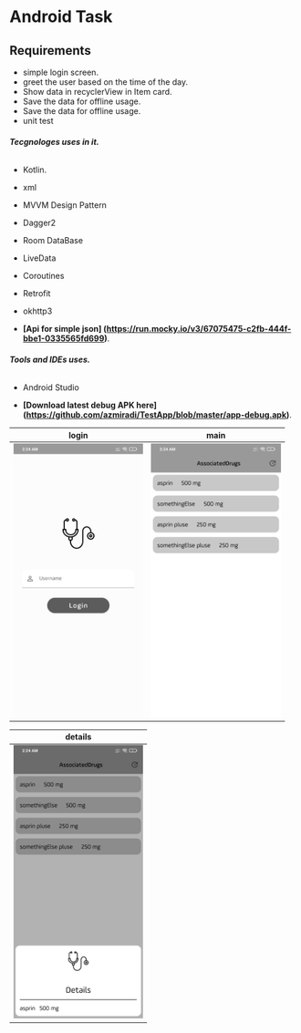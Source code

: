 # Android Task  

 
## Requirements
 
*   simple login screen.
*   greet the user based on the time of the day.
*   Show data in recyclerView in Item card.   
*   Save the data for offline usage.
*   Save the data for offline usage.
*   unit test 
 ###### **Tecgnologes uses in it.**
 * Kotlin.
 * xml
 * MVVM Design Pattern
 * Dagger2
 * Room DataBase
 * LiveData
 * Coroutines
 * Retrofit
 * okhttp3
 
 *  **[Api for simple json] (https://run.mocky.io/v3/67075475-c2fb-444f-bbe1-0335565fd699)**.

  ###### **Tools and IDEs uses.**
* Android Studio

*   **[Download latest debug APK here] (https://github.com/azmiradi/TestApp/blob/master/app-debug.apk)**.


| login | main |
| --------------- | ---------------- | 
| <img src="1.jpeg" height="480"> | <img src="2.jpeg" height="480"> |

| details |
| ---------------- |
|  <img src="3.jpeg" height="480"> | 

<!-- Redmi not 6 pro -->
